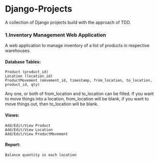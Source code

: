 # Django-Projects

A collection of Django projects build with the approach of TDD. 

### 1.Inventory Management Web Application

A web application to manage inventory of a list of products in respective warehouses.

#### Database Tables:

    Product (product_id)
    Location (location_id)
    ProductMovement (movement_id, timestamp, from_location, to_location, product_id, qty)

Any one, or both of from_location and to_location can be filled. If you want to move things into a location, from_location will be blank, if you want to move things out, then to_location will be blank.

#### Views:

    Add/Edit/View Product
    Add/Edit/View Location
    Add/Edit/View ProductMovement

#### Report:

    Balance quantity in each location

